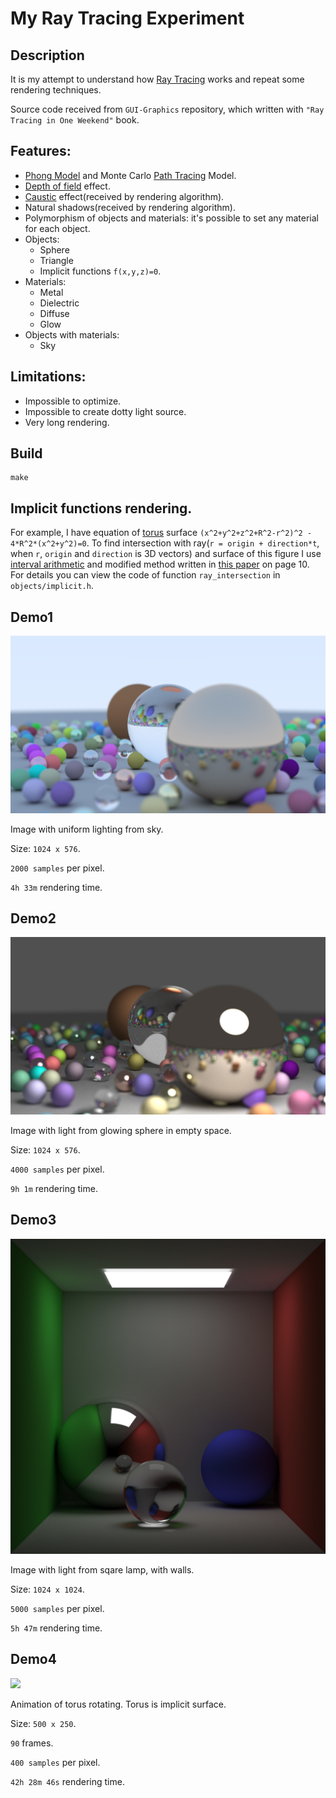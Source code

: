 # My Ray Tracing Experiment

## Description

It is my attempt to understand how [Ray Tracing](https://en.wikipedia.org/wiki/Ray_tracing_(graphics)) works and repeat some rendering techniques.

Source code received from `GUI-Graphics` repository, which written with `"Ray Tracing in One Weekend"` book.

## Features:
- [Phong Model](http://en.wikipedia.org/wiki/Phong_reflection_model) and Monte Carlo [Path Tracing](http://en.wikipedia.org/wiki/Path_tracing) Model.
- [Depth of field](https://en.wikipedia.org/wiki/Depth_of_field) effect.
- [Caustic](https://en.wikipedia.org/wiki/Caustic_(optics)) effect(received by rendering algorithm).
- Natural shadows(received by rendering algorithm).
- Polymorphism of objects and materials: it's possible to set any material for each object.
- Objects:
  - Sphere
  - Triangle
  - Implicit functions `f(x,y,z)=0`.
- Materials:
  - Metal
  - Dielectric
  - Diffuse
  - Glow
- Objects with materials:
  - Sky

## Limitations:
- Impossible to optimize.
- Impossible to create dotty light source.
- Very long rendering.

## Build

```
make
```

## Implicit functions rendering.

For example, I have equation of [torus](https://en.wikipedia.org/wiki/Torus) surface `(x^2+y^2+z^2+R^2-r^2)^2 - 4*R^2*(x^2+y^2)=0`. To find intersection with ray(`r = origin + direction*t`, when `r`, `origin` and `direction` is 3D vectors) and surface of this figure I use [interval arithmetic](https://en.wikipedia.org/wiki/Interval_arithmetic) and modified method written in [this paper](https://pdfs.semanticscholar.org/fc57/b015acfc62c54a4bd82ca1ef1e3ef4d0c710.pdf) on page 10. For details you can view the code of function `ray_intersection` in `objects/implicit.h`.

## Demo1
![](image1.png)

Image with uniform lighting from sky. 

Size: `1024 x 576`.

`2000 samples` per pixel.

`4h 33m` rendering time.

## Demo2
![](image2.png)

Image with light from glowing sphere in empty space. 

Size: `1024 x 576`. 

`4000 samples` per pixel. 

`9h 1m` rendering time.

## Demo3
![](image3.png)

Image with light from sqare lamp, with walls. 

Size: `1024 x 1024`. 

`5000 samples` per pixel. 

`5h 47m` rendering time.

## Demo4
![](image4.gif)

Animation of torus rotating. Torus is implicit surface.

Size: `500 x 250`. 

`90` frames.

`400 samples` per pixel. 

`42h 28m 46s` rendering time.